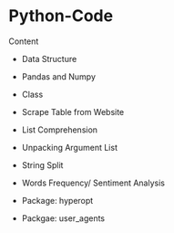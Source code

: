 # Python-Code

Content 

* Data Structure
* Pandas and Numpy
* Class
* Scrape Table from Website
* List Comprehension
* Unpacking Argument List
* String Split
* Words Frequency/ Sentiment Analysis

* Package: hyperopt
* Packgae: user_agents

